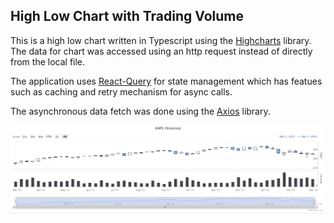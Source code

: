 ## High Low Chart with Trading Volume

This is a high low chart written in Typescript using the [Highcharts](https://www.highcharts.com/) library. The data for chart was accessed using an http request instead of directly from the local file.

The application uses [React-Query](https://tanstack.com/query/v4/?from=reactQueryV3&original=https://react-query-v3.tanstack.com/) for state management which has featues such as caching and retry mechanism for async calls.

The asynchronous data fetch was done using the [Axios](https://axios-http.com/docs/intro) library.

![high-low-chart.gif](https://github.com/madhavms/high-low-chart/blob/master/images/high%20low%20chart.gif)
